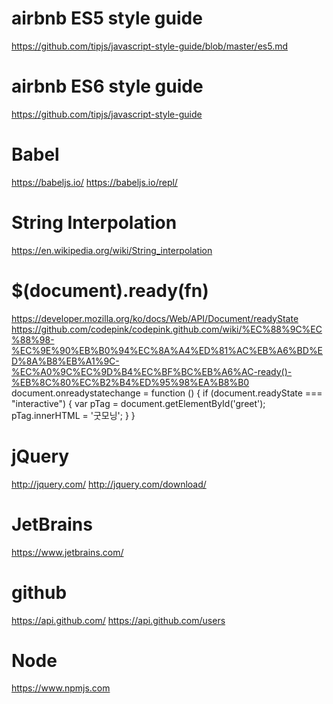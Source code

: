 # airbnb ES5 style guide
https://github.com/tipjs/javascript-style-guide/blob/master/es5.md

# airbnb ES6 style guide
https://github.com/tipjs/javascript-style-guide

# Babel
https://babeljs.io/
https://babeljs.io/repl/

# String Interpolation
https://en.wikipedia.org/wiki/String_interpolation

# $(document).ready(fn)
https://developer.mozilla.org/ko/docs/Web/API/Document/readyState
https://github.com/codepink/codepink.github.com/wiki/%EC%88%9C%EC%88%98-%EC%9E%90%EB%B0%94%EC%8A%A4%ED%81%AC%EB%A6%BD%ED%8A%B8%EB%A1%9C-%EC%A0%9C%EC%9D%B4%EC%BF%BC%EB%A6%AC-ready()-%EB%8C%80%EC%B2%B4%ED%95%98%EA%B8%B0
document.onreadystatechange = function () {
  if (document.readyState === "interactive") {
    var pTag = document.getElementById('greet');
    pTag.innerHTML = '굿모닝';
  }
}

# jQuery
http://jquery.com/
http://jquery.com/download/

# JetBrains
https://www.jetbrains.com/

# github
https://api.github.com/
https://api.github.com/users

# Node
https://www.npmjs.com
